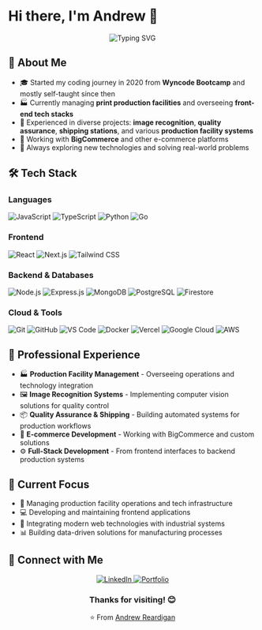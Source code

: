 # Hi there, I'm Andrew 👋

<div align="center">
  <img src="https://readme-typing-svg.herokuapp.com?font=Fira+Code&pause=1000&color=2196F3&center=true&vCenter=true&width=435&lines=Full+Stack+Developer;Always+learning+new+things;Love+to+code+and+create!" alt="Typing SVG" />
</div>

## 🚀 About Me

- 🎓 Started my coding journey in 2020 from **Wyncode Bootcamp** and mostly self-taught since then
- 🏭 Currently managing **print production facilities** and overseeing **front-end tech stacks**
- 🔧 Experienced in diverse projects: **image recognition**, **quality assurance**, **shipping stations**, and various **production facility systems**
- 💼 Working with **BigCommerce** and other e-commerce platforms
- 🌱 Always exploring new technologies and solving real-world problems


## 🛠️ Tech Stack

### Languages
![JavaScript](https://img.shields.io/badge/-JavaScript-F7DF1E?style=flat-square&logo=javascript&logoColor=black)
![TypeScript](https://img.shields.io/badge/-TypeScript-3178C6?style=flat-square&logo=typescript&logoColor=white)
![Python](https://img.shields.io/badge/-Python-3776AB?style=flat-square&logo=python&logoColor=white)
![Go](https://img.shields.io/badge/-Go-00ADD8?style=flat-square&logo=go&logoColor=white)

### Frontend
![React](https://img.shields.io/badge/-React-61DAFB?style=flat-square&logo=react&logoColor=black)
![Next.js](https://img.shields.io/badge/-Next.js-000000?style=flat-square&logo=next.js&logoColor=white)
![Tailwind CSS](https://img.shields.io/badge/-Tailwind_CSS-38B2AC?style=flat-square&logo=tailwind-css&logoColor=white)

### Backend & Databases
![Node.js](https://img.shields.io/badge/-Node.js-339933?style=flat-square&logo=node.js&logoColor=white)
![Express.js](https://img.shields.io/badge/-Express.js-000000?style=flat-square&logo=express&logoColor=white)
![MongoDB](https://img.shields.io/badge/-MongoDB-47A248?style=flat-square&logo=mongodb&logoColor=white)
![PostgreSQL](https://img.shields.io/badge/-PostgreSQL-336791?style=flat-square&logo=postgresql&logoColor=white)
![Firestore](https://img.shields.io/badge/-Firestore-FFCA28?style=flat-square&logo=firebase&logoColor=black)

### Cloud & Tools
![Git](https://img.shields.io/badge/-Git-F05032?style=flat-square&logo=git&logoColor=white)
![GitHub](https://img.shields.io/badge/-GitHub-181717?style=flat-square&logo=github&logoColor=white)
![VS Code](https://img.shields.io/badge/-VS_Code-007ACC?style=flat-square&logo=visual-studio-code&logoColor=white)
![Docker](https://img.shields.io/badge/-Docker-2496ED?style=flat-square&logo=docker&logoColor=white)
![Vercel](https://img.shields.io/badge/-Vercel-000000?style=flat-square&logo=vercel&logoColor=white)
![Google Cloud](https://img.shields.io/badge/-Google_Cloud-4285F4?style=flat-square&logo=google-cloud&logoColor=white)
![AWS](https://img.shields.io/badge/-AWS-232F3E?style=flat-square&logo=amazon-aws&logoColor=white)

## 💼 Professional Experience

- 🏭 **Production Facility Management** - Overseeing operations and technology integration
- 🖼️ **Image Recognition Systems** - Implementing computer vision solutions for quality control
- 📦 **Quality Assurance & Shipping** - Building automated systems for production workflows
- 🛒 **E-commerce Development** - Working with BigCommerce and custom solutions
- ⚙️ **Full-Stack Development** - From frontend interfaces to backend production systems

## 🎯 Current Focus

- 🔧 Managing production facility operations and tech infrastructure
- 💻 Developing and maintaining frontend applications
- 🚀 Integrating modern web technologies with industrial systems
- 📊 Building data-driven solutions for manufacturing processes


## 🤝 Connect with Me

<div align="center">
  <a href="https://www.linkedin.com/in/andrewreardigan/">
    <img src="https://img.shields.io/badge/-LinkedIn-0077B5?style=for-the-badge&logo=linkedin&logoColor=white" alt="LinkedIn" />
  </a>
  <a href="https://www.andrewreardigan.io/">
    <img src="https://img.shields.io/badge/-Portfolio-000000?style=for-the-badge&logo=react&logoColor=white" alt="Portfolio" />
  </a>
</div>

<div align="center">
  <h3>Thanks for visiting! 😊</h3>
  <p>⭐️ From <a href="https://github.com/areardigan">Andrew Reardigan</a></p>
</div>
